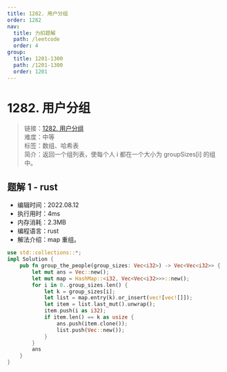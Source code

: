 ```yaml
---
title: 1282. 用户分组
order: 1282
nav:
  title: 力扣题解
  path: /leetcode
  order: 4
group:
  title: 1201-1300
  path: /1201-1300
  order: 1201
---
```


# 1282. 用户分组

> 链接：[1282. 用户分组](https://leetcode.cn/problems/group-the-people-given-the-group-size-they-belong-to/)  
> 难度：中等  
> 标签：数组、哈希表  
> 简介：返回一个组列表，使每个人 i 都在一个大小为 groupSizes[i] 的组中。

## 题解 1 - rust

- 编辑时间：2022.08.12
- 执行用时：4ms
- 内存消耗：2.3MB
- 编程语言：rust
- 解法介绍：map 重组。

```rust
use std::collections::*;
impl Solution {
    pub fn group_the_people(group_sizes: Vec<i32>) -> Vec<Vec<i32>> {
        let mut ans = Vec::new();
        let mut map = HashMap::<i32, Vec<Vec<i32>>>::new();
        for i in 0..group_sizes.len() {
            let k = group_sizes[i];
            let list = map.entry(k).or_insert(vec![vec![]]);
            let item = list.last_mut().unwrap();
            item.push(i as i32);
            if item.len() == k as usize {
                ans.push(item.clone());
                list.push(Vec::new());
            }
        }
        ans
    }
}
```
